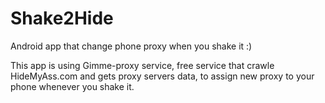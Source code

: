# Shake2Hide
Android app that change phone proxy when you shake it :)

This app is using Gimme-proxy service, free service that crawle HideMyAss.com and gets proxy servers data, to assign new proxy to your phone whenever you shake it.

